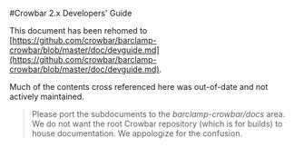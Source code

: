 #Crowbar 2.x Developers' Guide

This document has been rehomed to [https://github.com/crowbar/barclamp-crowbar/blob/master/doc/devguide.md](https://github.com/crowbar/barclamp-crowbar/blob/master/doc/devguide.md).

Much of the contents cross referenced here was out-of-date and not actively maintained.

>Please port the subdocuments to the *barclamp-crowbar/docs* area.  We do not want the root Crowbar repository (which is for builds) to house documentation.  We appologize for the confusion.
